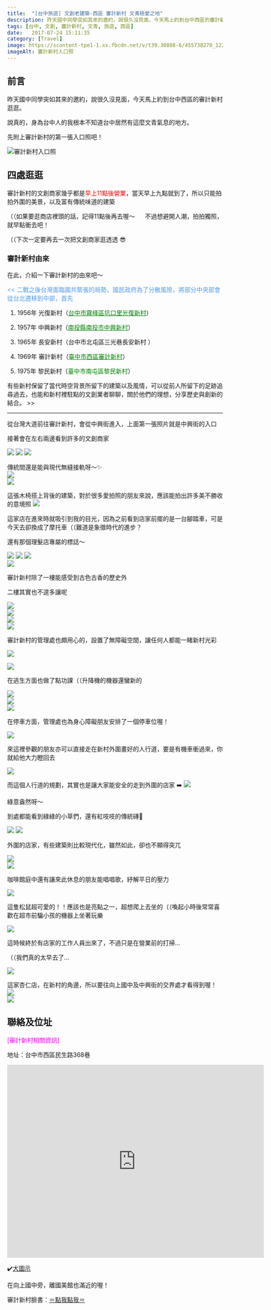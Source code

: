 ```yaml
---
title:  "[台中旅遊] 文創老建築-西區 審計新村 文青極愛之地"
description: 昨天國中同學突如其來的邀約，說很久沒見面，今天馬上約到台中西區的審計新村逛逛。 說真的，身為台中人的我根本不知道台中居然有這麼文青氣息的地方...
tags: [台中, 文創, 審計新村, 文青, 旅遊, 西區]
date:   2017-07-24 15:11:35
category: [Travel]
image: https://scontent-tpe1-1.xx.fbcdn.net/v/t39.30808-6/455738270_122101339202477369_403156115002900244_n.jpg?stp=cp6_dst-jpg&_nc_cat=102&ccb=1-7&_nc_sid=f727a1&_nc_ohc=DefoYnKQwT4Q7kNvgGE-Sx_&_nc_ht=scontent-tpe1-1.xx&oh=00_AYDkxzOUh2bFouOQILdK8pE01jIgA2hFn_DTY2VOlzKoLA&oe=66C7224B
imageAlt: 審計新村入口照
---
```



## 前言
昨天國中同學突如其來的邀約，說很久沒見面，今天馬上約到台中西區的審計新村逛逛。

說真的，身為台中人的我根本不知道台中居然有這麼文青氣息的地方。

先附上審計新村的第一張入口照吧！

<img class="imgBig" src="https://scontent-tpe1-1.xx.fbcdn.net/v/t39.30808-6/455738270_122101339202477369_403156115002900244_n.jpg?stp=cp6_dst-jpg&_nc_cat=102&ccb=1-7&_nc_sid=f727a1&_nc_ohc=DefoYnKQwT4Q7kNvgGE-Sx_&_nc_ht=scontent-tpe1-1.xx&oh=00_AYDkxzOUh2bFouOQILdK8pE01jIgA2hFn_DTY2VOlzKoLA&oe=66C7224B" alt="審計新村入口照" >



## 四處逛逛

審計新村的文創商家幾乎都是<font color="red">早上11點後營業</font>，當天早上九點就到了，所以只能拍拍外圍的美景，以及富有傳統味道的建築

（（如果要逛商店裡頭的話，記得11點後再去喔～
     不過想避開人潮，拍拍獨照，就早點衝去吧！

（（下次一定要再去一次把文創商家逛透透 😎


### 審計新村由來
在此，介紹一下審計新村的由來吧～

<p style="color:#549BED">
<<  二戰之後台灣面臨國共緊張的局勢，國民政府為了分散風險，將部分中央部會從台北遷移到中部，首先<br>

1) 1956年 光復新村（<a href="https://goo.gl/maps/gCoAigRYZRsdhGnM7" style="color:green">台中市霧峰區坑口里光復新村</a>）<br>

2) 1957年 中興新村（<a href="https://goo.gl/maps/NmtKzwUTNuujvDUw9" style="color:green">南投縣南投市中興新村</a>）<br>

3) 1965年 長安新村（台中市北屯區三光巷長安新村 ）<br>

4) 1969年 審計新村（<a href="https://goo.gl/maps/a5vhJpkMaePqw9ka9" style="color:green">臺中市西區審計新村</a>）<br>

5) 1975年 黎民新村（<a her="https://goo.gl/maps/ofBTvJriMcNnkC3z7" style="color:green">臺中市南屯區黎民新村</a>）<br>



有些新村保留了當代時空背景所留下的建築以及風情，可以從前人所留下的足跡追尋過去，也能和新村裡駐點的文創業者聊聊，關於他們的理想，分享歷史與創新的結合。 >>
</p>
<hr>

從台灣大道前往審計新村，會從中興街進入，上面第一張照片就是中興街的入口

接著會在左右兩邊看到許多的文創商家

<img class="imgBig" src="https://scontent-tpe1-1.xx.fbcdn.net/v/t39.30808-6/455702444_122101342988477369_1203971124171066592_n.jpg?stp=cp6_dst-jpg&_nc_cat=108&ccb=1-7&_nc_sid=f727a1&_nc_ohc=EWwbiqjXryAQ7kNvgFFKajr&_nc_ht=scontent-tpe1-1.xx&oh=00_AYBtJFfgAHa-j1_Mq9l2asFx7dQ9r3uhgnKsu25e7eqMsg&oe=66C73643">
<img class="imgBig" src="https://scontent-tpe1-1.xx.fbcdn.net/v/t39.30808-6/456077110_122101344602477369_5724261515069495593_n.jpg?stp=cp6_dst-jpg&_nc_cat=103&ccb=1-7&_nc_sid=f727a1&_nc_ohc=9W4NSAFxSewQ7kNvgFzped2&_nc_ht=scontent-tpe1-1.xx&oh=00_AYDBaJfcfNTFkovK7se45rvj6loOWwX_r7wPANGBiJLsVg&oe=66C7546D">
<img class="imgBig" src="https://scontent-tpe1-1.xx.fbcdn.net/v/t39.30808-6/455860077_122101343894477369_8154262479217053812_n.jpg?stp=cp6_dst-jpg&_nc_cat=100&ccb=1-7&_nc_sid=f727a1&_nc_ohc=3rK3xNKdO2kQ7kNvgHl_ZAh&_nc_ht=scontent-tpe1-1.xx&oh=00_AYA-O4D9-299lgmGMIzsSlOyNBHFTHlVM3RP-LSxi3_BcQ&oe=66C739DA">

傳統間還是能與現代無縫接軌呀～✨<br>
<img class="horizon_img" src="https://scontent-tpe1-1.xx.fbcdn.net/v/t39.30808-6/455844688_122101344482477369_2432802954727948364_n.jpg?stp=cp6_dst-jpg&_nc_cat=104&ccb=1-7&_nc_sid=f727a1&_nc_ohc=Fr8y02IsGkoQ7kNvgFYXeQS&_nc_ht=scontent-tpe1-1.xx&oh=00_AYCfcYHwK2RVwsXROCN2bsKiGphb7oRn5pD69Z9tY0Kz4A&oe=66C74297"> <br>
<img class="imgBig" src="https://scontent-tpe1-1.xx.fbcdn.net/v/t39.30808-6/455339691_122101344542477369_199513374883006474_n.jpg?stp=cp6_dst-jpg&_nc_cat=106&ccb=1-7&_nc_sid=f727a1&_nc_ohc=QI0hTc2Fg2sQ7kNvgES67RQ&_nc_ht=scontent-tpe1-1.xx&oh=00_AYC-g_L52uF0A4TKPxnvPoS13yIC6X5IK6PVgsW_tzoa4w&oe=66C73373">

這張木椅搭上背後的建築，對於很多愛拍照的朋友來說，應該能拍出許多美不勝收的意境照
<img class="imgBig" src="https://scontent-tpe1-1.xx.fbcdn.net/v/t39.30808-6/455696229_122101344308477369_1869973336976287755_n.jpg?stp=cp6_dst-jpg&_nc_cat=104&ccb=1-7&_nc_sid=f727a1&_nc_ohc=ioldbYkt68cQ7kNvgEiPMiX&_nc_ht=scontent-tpe1-1.xx&oh=00_AYBmzdGOxUwL6cAWD9u3_jXlDiUdoZN8tjEidIm7x55Rxw&oe=66C73A0E">


這家店在進來時就吸引到我的目光，因為之前看到店家前擺的是一台腳踏車，可是今天去卻換成了摩托車（（難道是象徵時代的進步？

還有那個理髮店專屬的標誌～

<img class="imgBig" src="https://scontent-tpe1-1.xx.fbcdn.net/v/t39.30808-6/455314766_122101344278477369_201775307168754395_n.jpg?stp=cp6_dst-jpg&_nc_cat=104&ccb=1-7&_nc_sid=f727a1&_nc_ohc=O5FqGVbKl8AQ7kNvgHCfL2J&_nc_ht=scontent-tpe1-1.xx&oh=00_AYDh2U_zoWOz-Jf1QVsaFMwYJARoC5rkiSACx8ijxUpJag&oe=66C74DC5">
<img class="imgBig" src="https://scontent-tpe1-1.xx.fbcdn.net/v/t39.30808-6/455696036_122101343414477369_3130452833314303875_n.jpg?stp=cp6_dst-jpg&_nc_cat=106&ccb=1-7&_nc_sid=f727a1&_nc_ohc=ew92zl0mtygQ7kNvgGMpPNk&_nc_ht=scontent-tpe1-1.xx&oh=00_AYDfnG6mleN9cB9NSCnAbOo2xzQ3PhgbidYkTyLQT-eddA&oe=66C736A9">
<img class="imgBig" src="https://scontent-tpe1-1.xx.fbcdn.net/v/t39.30808-6/455845990_122101344008477369_6049935557314598074_n.jpg?stp=cp6_dst-jpg&_nc_cat=100&ccb=1-7&_nc_sid=f727a1&_nc_ohc=fb1ufJLYcuYQ7kNvgEgxHKu&_nc_ht=scontent-tpe1-1.xx&oh=00_AYAjyVPIzMCWAi7Asy3xC7kTxp26kcEQRN-T5fCL9HUd0Q&oe=66C749E6"><br>
<img class="horizon_img" src="https://scontent-tpe1-1.xx.fbcdn.net/v/t39.30808-6/456159067_122101343666477369_6463616518307911527_n.jpg?stp=cp6_dst-jpg&_nc_cat=102&ccb=1-7&_nc_sid=f727a1&_nc_ohc=10cT_q-6NR0Q7kNvgFTrIkn&_nc_ht=scontent-tpe1-1.xx&oh=00_AYAg7uG6dvRvc9Ci9mbvt9GxUIT5KtjqhgDL4Ve6vnAb0w&oe=66C7529D"> <br>


審計新村除了一樓能感受到古色古香的歷史外

二樓其實也不遑多讓呢

<img class="horizon_img" src="https://scontent-tpe1-1.xx.fbcdn.net/v/t39.30808-6/456047452_122101342796477369_7561556729060608880_n.jpg?stp=cp6_dst-jpg&_nc_cat=107&ccb=1-7&_nc_sid=f727a1&_nc_ohc=6JQEiB1a1qMQ7kNvgGB8L2U&_nc_ht=scontent-tpe1-1.xx&oh=00_AYAYEC9SFJEnRlGIJYsEqDkTFTymqD4qpLjF_C4OVRXM1g&oe=66C753E0"><br>
<img class="horizon_img" src="https://scontent-tpe1-1.xx.fbcdn.net/v/t39.30808-6/455861263_122101343150477369_4423807292832567836_n.jpg?stp=cp6_dst-jpg&_nc_cat=110&ccb=1-7&_nc_sid=f727a1&_nc_ohc=Tj8EMBt4Qu8Q7kNvgFqJyBN&_nc_ht=scontent-tpe1-1.xx&oh=00_AYAswBLzlq9dS988ajUs63FuEM0C-s3dqDIVl8ggmLxCKA&oe=66C73090"><br>
<img class="imgBig" src="https://scontent-tpe1-1.xx.fbcdn.net/v/t39.30808-6/456022909_122101343918477369_7188930753737028029_n.jpg?stp=cp6_dst-jpg&_nc_cat=103&ccb=1-7&_nc_sid=f727a1&_nc_ohc=okXEtib8c2oQ7kNvgFLx0zj&_nc_ht=scontent-tpe1-1.xx&oh=00_AYAAh51l2aGQ2z0Aay1KDpnOl1FKFFLMlAXi8fAoU6uI8Q&oe=66C73037"><br>
<img class="horizon_img" src="https://scontent-tpe1-1.xx.fbcdn.net/v/t39.30808-6/456077135_122101344434477369_4893814564180428135_n.jpg?stp=cp6_dst-jpg&_nc_cat=103&ccb=1-7&_nc_sid=f727a1&_nc_ohc=E4tV3PD_0cEQ7kNvgFjJRqc&_nc_ht=scontent-tpe1-1.xx&oh=00_AYDO0IOSxqoW-UCcr9hDMY9xRAJEDUL99G9h0zkSNZNLRw&oe=66C72478"><br>


審計新村的管理處也頗用心的，設置了無障礙空間，讓任何人都能一睹新村光彩


<img class="horizon_img" src="https://scontent-tpe1-1.xx.fbcdn.net/v/t39.30808-6/455967898_122101342748477369_5465162456313428030_n.jpg?stp=cp6_dst-jpg&_nc_cat=106&ccb=1-7&_nc_sid=f727a1&_nc_ohc=_UOWd0DnpGcQ7kNvgEWDkB1&_nc_ht=scontent-tpe1-1.xx&oh=00_AYBYbqsE8arO1yFgam7Tw2wqPizagB1qoWoiE2TVVjIKwg&oe=66C73F47"><br>

<img class="horizon_img" src="https://scontent-tpe1-1.xx.fbcdn.net/v/t39.30808-6/455965342_122101341248477369_7656315843192520758_n.jpg?stp=cp6_dst-jpg&_nc_cat=104&ccb=1-7&_nc_sid=f727a1&_nc_ohc=jKOH35qQA3kQ7kNvgGXnCXe&_nc_ht=scontent-tpe1-1.xx&oh=00_AYBpUDEbzECTsJVpjZZ5D_Yy0hk4b6H0eA54tkYfxS4eig&oe=66C740D4"><br>


在逃生方面也做了點功課（（升降機的機器還蠻新的


<img class="horizon_img" src="https://scontent-tpe1-1.xx.fbcdn.net/v/t39.30808-6/455746082_122101343828477369_7448155558785189245_n.jpg?stp=cp6_dst-jpg&_nc_cat=103&ccb=1-7&_nc_sid=f727a1&_nc_ohc=-VBg9kdFKqgQ7kNvgH_DHhB&_nc_ht=scontent-tpe1-1.xx&oh=00_AYC728LJCJzWtP-w8yVg7Yc8Xe-GbQHXjOnNikVS-lgFuQ&oe=66C74BF7"><br>
<img class="horizon_img" src="https://scontent-tpe1-1.xx.fbcdn.net/v/t39.30808-6/455696047_122101341206477369_4660778785625002876_n.jpg?_nc_cat=100&ccb=1-7&_nc_sid=f727a1&_nc_ohc=DOMiVUF5QTkQ7kNvgEJzAw2&_nc_ht=scontent-tpe1-1.xx&oh=00_AYALMI0HFa45xlEUa9qaFKaYXLIvQY9SHx3tg3qHL-8RpA&oe=66C74A1B"><br>
<img class="horizon_img"  src="https://scontent-tpe1-1.xx.fbcdn.net/v/t39.30808-6/455753002_122101341014477369_194719919288686108_n.jpg?_nc_cat=104&ccb=1-7&_nc_sid=f727a1&_nc_ohc=DT4-6au76bkQ7kNvgF1CwzN&_nc_ht=scontent-tpe1-1.xx&oh=00_AYAiV2oBO18XirV7XdY7tVNxpC7YRm_6zEhiD39OJ-ObXQ&oe=66C73367"><br>

在停車方面，管理處也為身心障礙朋友安排了一個停車位喔！

<img class="imgBig" src="https://scontent-tpe1-1.xx.fbcdn.net/v/t39.30808-6/456044802_122101343270477369_9172147861102645156_n.jpg?stp=cp6_dst-jpg&_nc_cat=110&ccb=1-7&_nc_sid=f727a1&_nc_ohc=WeiLo7Z_S_YQ7kNvgHfFKXu&_nc_ht=scontent-tpe1-1.xx&oh=00_AYDvc6MldD4XhS_YKCnb-Yvd4x0CLoKzPWWhv9qQqFSCeA&oe=66C732DB">

來這裡參觀的朋友亦可以直接走在新村外圍畫好的人行道，要是有機車衝過來，你就給他大力瞪回去

<img class="horizon_img" src="https://scontent-tpe1-1.xx.fbcdn.net/v/t39.30808-6/455892608_122101344680477369_7642797230450720812_n.jpg?stp=cp6_dst-jpg&_nc_cat=104&ccb=1-7&_nc_sid=f727a1&_nc_ohc=AEe4U1MeduQQ7kNvgGH9FSq&_nc_ht=scontent-tpe1-1.xx&oh=00_AYAyTofuo-nSzWX6zD6Nm7JbAVQcj2i_9GuGLbEe-CDI9g&oe=66C73EB9"><br>

而這個人行道的規劃，其實也是讓大家能安全的走到外圍的店家
➡️
<img class="imgBig" src="https://scontent-tpe1-1.xx.fbcdn.net/v/t39.30808-6/456176262_122101344182477369_951284515856721764_n.jpg?stp=cp6_dst-jpg&_nc_cat=111&ccb=1-7&_nc_sid=f727a1&_nc_ohc=ASNOmZnpq20Q7kNvgHyyCml&_nc_ht=scontent-tpe1-1.xx&oh=00_AYCZ0qUVuGJn0TCD2soxj85h8vlU4AyyTrgGvvI3IK0wRA&oe=66C72665">


綠意盎然呀～

到處都能看到綠綠的小草們，還有紅吱吱的傳統磚🤩

<img class="imgBig" src="https://scontent-tpe1-1.xx.fbcdn.net/v/t39.30808-6/456021111_122101344704477369_4263507209369432687_n.jpg?stp=cp6_dst-jpg&_nc_cat=106&ccb=1-7&_nc_sid=f727a1&_nc_ohc=bE-_NKvB7kAQ7kNvgFxD9Je&_nc_ht=scontent-tpe1-1.xx&oh=00_AYB2p6bcPOc6n6spqEnRDQafggIdodL-Bv5QTd9S4AMiOQ&oe=66C73EDC">
<img class="imgBig" src="https://scontent-tpe1-1.xx.fbcdn.net/v/t39.30808-6/455754060_122101344140477369_2519772308000245667_n.jpg?stp=cp6_dst-jpg&_nc_cat=101&ccb=1-7&_nc_sid=f727a1&_nc_ohc=TbDUR0L_CgkQ7kNvgEGg9Lk&_nc_ht=scontent-tpe1-1.xx&oh=00_AYDwl1AKfNc7AIl4BFs4Ry1FqYCmsDpcI4S73waMGDdvGA&oe=66C74ABA">



外圍的店家，有些建築則比較現代化，雖然如此，卻也不顯得突兀

<img class="imgBig" src="https://scontent-tpe1-1.xx.fbcdn.net/v/t39.30808-6/456022912_122101344734477369_7232375130490939444_n.jpg?stp=cp6_dst-jpg&_nc_cat=103&ccb=1-7&_nc_sid=f727a1&_nc_ohc=ZxD7MRdWzHoQ7kNvgE6YHz7&_nc_ht=scontent-tpe1-1.xx&oh=00_AYDhzLJqlUQUpoGspJh1Rxg1KSI6R5tlUPgyNASwEEVXrg&oe=66C736E1"><br>
<img class="horizon_img" src="https://scontent-tpe1-1.xx.fbcdn.net/v/t39.30808-6/456141341_122101341338477369_142931707175097518_n.jpg?stp=cp6_dst-jpg&_nc_cat=111&ccb=1-7&_nc_sid=f727a1&_nc_ohc=YCaVoyzG7KcQ7kNvgE16GAr&_nc_ht=scontent-tpe1-1.xx&oh=00_AYDinTQqsirpYDDn3Xx0j9YcxGe6qfKLeEg8ELM5DT5PbA&oe=66C72BED"><br>


咖啡館庭中還有讓來此休息的朋友能唱唱歌，紓解平日的壓力

<img class="imgBig" src="https://scontent-tpe1-1.xx.fbcdn.net/v/t39.30808-6/456028545_122101344260477369_8877291817379967322_n.jpg?stp=cp6_dst-jpg&_nc_cat=105&ccb=1-7&_nc_sid=f727a1&_nc_ohc=IlQWN273lJwQ7kNvgG0s1HJ&_nc_ht=scontent-tpe1-1.xx&oh=00_AYDvSliURrh8l5XaNoI9mPSs6GqBXRV3XTjbP-qCE01E1g&oe=66C72B07">

這隻松鼠超可愛的！！應該也是亮點之一，超想爬上去坐的（（喚起小時後常常喜歡在超市前騙小孩的機器上坐著玩樂

<img class="imgBig" src="https://scontent-tpe1-1.xx.fbcdn.net/v/t39.30808-6/455752998_122101344380477369_3797371785696364864_n.jpg?stp=cp6_dst-jpg&_nc_cat=100&ccb=1-7&_nc_sid=f727a1&_nc_ohc=7n47Lr4ItbcQ7kNvgGVkeSd&_nc_ht=scontent-tpe1-1.xx&oh=00_AYAlPOd-E8xWQdOhLWUVx489Y9rNNsJi8uBV47qzSAJSjg&oe=66C7229B">

這時候終於有店家的工作人員出來了，不過只是在營業前的打掃...

（（我們真的太早去了...

<img class="horizon_img" src="https://scontent-tpe1-1.xx.fbcdn.net/v/t39.30808-6/455824454_122101343750477369_874650031812107749_n.jpg?stp=cp6_dst-jpg&_nc_cat=102&ccb=1-7&_nc_sid=f727a1&_nc_ohc=77NoN_XNcwAQ7kNvgEtcgs0&_nc_ht=scontent-tpe1-1.xx&oh=00_AYAMfY7sgKV__S9u0plz9WFGM4r0kH1tUEoOhA2A15miqQ&oe=66C7233D"><br>

這家杏仁店，在新村的角邊，所以要往向上國中及中興街的交界處才看得到喔！
<br>
<img class="horizon_img" src="https://scontent-tpe1-1.xx.fbcdn.net/v/t39.30808-6/456142166_122101343084477369_3755855633120076573_n.jpg?stp=cp6_dst-jpg&_nc_cat=103&ccb=1-7&_nc_sid=f727a1&_nc_ohc=nyrmowaGcZgQ7kNvgEmqpS2&_nc_ht=scontent-tpe1-1.xx&oh=00_AYBtmJtbzcgnptMg6UfrD9OUH2p1PmlWmh9EArDkQFgHRg&oe=66C72A99"><br>
<img class="imgBig" src="https://scontent-tpe1-1.xx.fbcdn.net/v/t39.30808-6/456028565_122101344086477369_8748107229755271665_n.jpg?stp=cp6_dst-jpg&_nc_cat=107&ccb=1-7&_nc_sid=f727a1&_nc_ohc=jFCRcuSHGb0Q7kNvgEs3LHD&_nc_ht=scontent-tpe1-1.xx&oh=00_AYDN_XQtBhZdLDok8Pp-HIqc7TeXxNA9jgAbxW324BuJwQ&oe=66C75926">



## 聯絡及位址
<p style="color:#FF00FF">[審計新村相關資訊]</p>

地址：台中市西區民生路368巷
<iframe src="https://www.google.com/maps/embed?pb=!1m18!1m12!1m3!1d3640.773061097858!2d120.66037061486861!3d24.144606684396518!2m3!1f0!2f0!3f0!3m2!1i1024!2i768!4f13.1!3m3!1m2!1s0x34693da1c84a7d81%3A0x35303021355caa4f!2zNDAz5Y-w5Lit5biC6KW_5Y2A5rCR55Sf6LevMzY45be3!5e0!3m2!1szh-TW!2stw!4v1558757647030!5m2!1szh-TW!2stw" width="600" height="450" frameborder="0" style="border:0" allowfullscreen></iframe>


✔️[大圖示](https://www.google.com.tw/maps/place/403臺中市西區審計新村/@24.1446821,120.6607646,17z/data=!3m1!4b1!4m5!3m4!1s0x34693da1c316a1fb:0xb8b11e36e9d43bdf!8m2!3d24.1446821!4d120.6629533)

在向上國中旁，離國美館也滿近的喔！


審計新村臉書：[＝點我點我＝](https://www.facebook.com/AuditVillageTaichung/)
